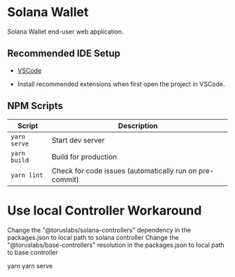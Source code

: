 # Solana Wallet

Solana Wallet end-user web application.

## Recommended IDE Setup

- [VSCode](https://code.visualstudio.com/)

- Install recommended extensions when first open the project in VSCode.

## NPM Scripts

| Script       | Description                                             |
| ------------ | ------------------------------------------------------- |
| `yarn serve` | Start dev server                                        |
| `yarn build` | Build for production                                    |
| `yarn lint`  | Check for code issues (automatically run on pre-commit) |

# Use local Controller Workaround
Change the "@toruslabs/solana-controllers" dependency in the packages.json to local path to solana controller
Change the "@toruslabs/base-controllers" resolution in the packages.json to local path to base controller

yarn
yarn serve
